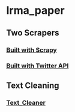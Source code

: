 # Irma_paper

## Two Scrapers
### [Built with Scrapy](https://github.com/DisasterMasters/TwitterScrape/tree/master/Scraper)
### [Built with Twitter API](https://github.com/DisasterMasters/storage/tree/master/new_statuses)

## Text Cleaning
### [Text_Cleaner](https://github.com/DisasterMasters/storage/tree/master/Text_Cleaner)
